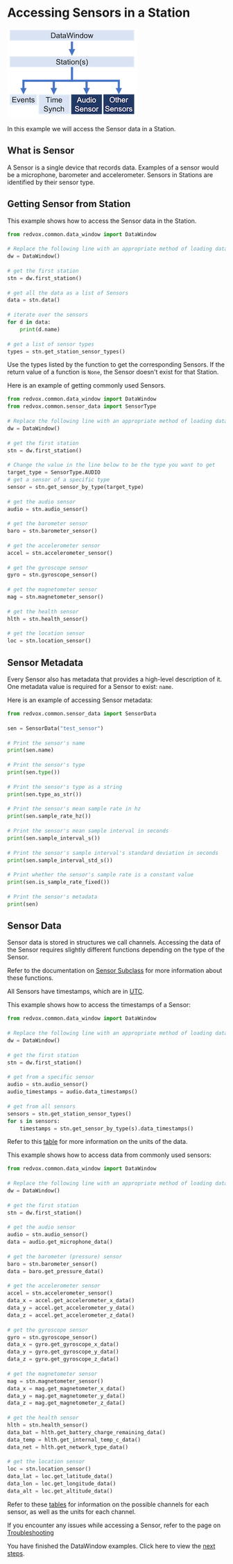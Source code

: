 # Accessing Sensors in a Station

![](../img/dw_fc_snr.png)

In this example we will access the Sensor data in a Station.

## What is Sensor

A Sensor is a single device that records data.  Examples of a sensor would be a microphone, barometer and accelerometer.
Sensors in Stations are identified by their sensor type.

## Getting Sensor from Station

This example shows how to access the Sensor data in the Station.

```python
from redvox.common.data_window import DataWindow

# Replace the following line with an appropriate method of loading data
dw = DataWindow()

# get the first station
stn = dw.first_station()

# get all the data as a list of Sensors
data = stn.data()

# iterate over the sensors
for d in data:
    print(d.name)

# get a list of sensor types
types = stn.get_station_sensor_types()
```

Use the types listed by the function to get the corresponding Sensors.  If the return value of a function is 
`None`, the Sensor doesn't exist for that Station.

Here is an example of getting commonly used Sensors.

```python
from redvox.common.data_window import DataWindow
from redvox.common.sensor_data import SensorType

# Replace the following line with an appropriate method of loading data
dw = DataWindow()

# get the first station
stn = dw.first_station()

# Change the value in the line below to be the type you want to get
target_type = SensorType.AUDIO
# get a sensor of a specific type
sensor = stn.get_sensor_by_type(target_type)

# get the audio sensor
audio = stn.audio_sensor()

# get the barometer sensor
baro = stn.barometer_sensor()

# get the accelerometer sensor
accel = stn.accelerometer_sensor()

# get the gyroscope sensor
gyro = stn.gyroscope_sensor()

# get the magnetometer sensor
mag = stn.magnetometer_sensor()

# get the health sensor
hlth = stn.health_sensor()

# get the location sensor
loc = stn.location_sensor()
```

## Sensor Metadata

Every Sensor also has metadata that provides a high-level description of it.  One metadata value is required for a 
Sensor to exist: `name`.

Here is an example of accessing Sensor metadata:

```python
from redvox.common.sensor_data import SensorData

sen = SensorData("test_sensor")

# Print the sensor's name
print(sen.name)

# Print the sensor's type
print(sen.type())

# Print the sensor's type as a string
print(sen.type_as_str())

# Print the sensor's mean sample rate in hz
print(sen.sample_rate_hz())

# Print the sensor's mean sample interval in seconds
print(sen.sample_interval_s())

# Print the sensor's sample interval's standard deviation in seconds
print(sen.sample_interval_std_s())

# Print whether the sensor's sample rate is a constant value
print(sen.is_sample_rate_fixed())

# Print the sensor's metadata
print(sen)
```

## Sensor Data

Sensor data is stored in structures we call channels.  Accessing the data of the Sensor requires slightly different 
functions depending on the type of the Sensor.

Refer to the documentation on [Sensor Subclass](https://github.com/RedVoxInc/redvox-python-sdk/tree/master/docs/python_sdk/data_window/station#sensor-subclass-functions)
for more information about these functions.

All Sensors have timestamps, which are in [UTC](https://www.timeanddate.com/time/aboututc.html).

This example shows how to access the timestamps of a Sensor:

```python
from redvox.common.data_window import DataWindow

# Replace the following line with an appropriate method of loading data
dw = DataWindow()

# get the first station
stn = dw.first_station()

# get from a specific sensor
audio = stn.audio_sensor()
audio_timestamps = audio.data_timestamps()

# get from all sensors
sensors = stn.get_station_sensor_types()
for s in sensors:
    timestamps = stn.get_sensor_by_type(s).data_timestamps()
```

Refer to this [table](04a_sensor_units.md#units-of-the-data) for more information on the units of the data.

This example shows how to access data from commonly used sensors:

```python
from redvox.common.data_window import DataWindow

# Replace the following line with an appropriate method of loading data
dw = DataWindow()

# get the first station
stn = dw.first_station()

# get the audio sensor
audio = stn.audio_sensor()
data = audio.get_microphone_data()

# get the barometer (pressure) sensor
baro = stn.barometer_sensor()
data = baro.get_pressure_data()

# get the accelerometer sensor
accel = stn.accelerometer_sensor()
data_x = accel.get_accelerometer_x_data()
data_y = accel.get_accelerometer_y_data()
data_z = accel.get_accelerometer_z_data()

# get the gyroscope sensor
gyro = stn.gyroscope_sensor()
data_x = gyro.get_gyroscope_x_data()
data_y = gyro.get_gyroscope_y_data()
data_z = gyro.get_gyroscope_z_data()

# get the magnetometer sensor
mag = stn.magnetometer_sensor()
data_x = mag.get_magnetometer_x_data()
data_y = mag.get_magnetometer_y_data()
data_z = mag.get_magnetometer_z_data()

# get the health sensor
hlth = stn.health_sensor()
data_bat = hlth.get_battery_charge_remaining_data()
data_temp = hlth.get_internal_temp_c_data()
data_net = hlth.get_network_type_data()

# get the location sensor
loc = stn.location_sensor()
data_lat = loc.get_latitude_data()
data_lon = loc.get_longitude_data()
data_alt = loc.get_altitude_data()
```

Refer to these [tables](04a_sensor_units.md) for information on the possible channels for each sensor, as well as the
units for each channel.

If you encounter any issues while accessing a Sensor, refer to the page on
[Troubleshooting](troubleshooting.md#unexpected-return-values-from-functions)

You have finished the DataWindow examples.  Click here to view the [next steps](what_to_do_next.md).